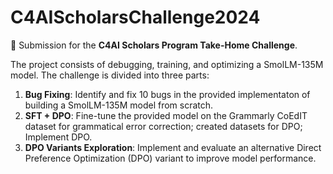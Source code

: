 # C4AIScholarsChallenge2024

📌 Submission for the **C4AI Scholars Program Take-Home Challenge**. 

The project consists of debugging, training, and optimizing a SmolLM-135M model. The challenge is divided into three parts:

1. **Bug Fixing**: Identify and fix 10 bugs in the provided implementaton of building a SmolLM-135M model from scratch.  
2. **SFT + DPO**: Fine-tune the provided model on the Grammarly CoEdIT dataset for grammatical error correction; created datasets for DPO; Implement DPO. 
3. **DPO Variants Exploration**: Implement and evaluate an alternative Direct Preference Optimization (DPO) variant to improve model performance.  
